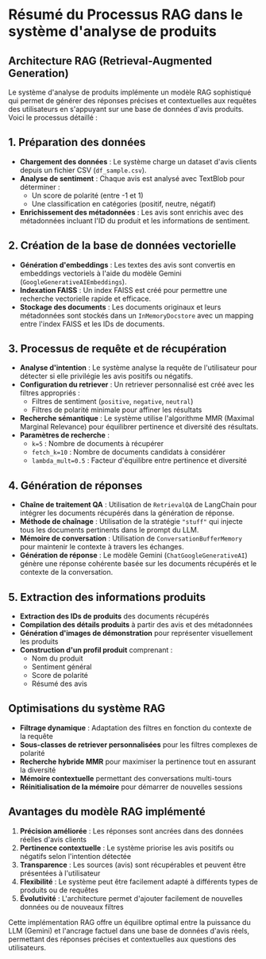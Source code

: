 # Résumé du Processus RAG dans le système d'analyse de produits

## Architecture RAG (Retrieval-Augmented Generation)

Le système d'analyse de produits implémente un modèle RAG sophistiqué qui permet de générer des réponses précises et contextuelles aux requêtes des utilisateurs en s'appuyant sur une base de données d'avis produits. Voici le processus détaillé :

## 1. Préparation des données

- **Chargement des données** : Le système charge un dataset d'avis clients depuis un fichier CSV (`df_sample.csv`).
- **Analyse de sentiment** : Chaque avis est analysé avec TextBlob pour déterminer :
  - Un score de polarité (entre -1 et 1)
  - Une classification en catégories (positif, neutre, négatif)
- **Enrichissement des métadonnées** : Les avis sont enrichis avec des métadonnées incluant l'ID du produit et les informations de sentiment.

## 2. Création de la base de données vectorielle

- **Génération d'embeddings** : Les textes des avis sont convertis en embeddings vectoriels à l'aide du modèle Gemini (`GoogleGenerativeAIEmbeddings`).
- **Indexation FAISS** : Un index FAISS est créé pour permettre une recherche vectorielle rapide et efficace.
- **Stockage des documents** : Les documents originaux et leurs métadonnées sont stockés dans un `InMemoryDocstore` avec un mapping entre l'index FAISS et les IDs de documents.

## 3. Processus de requête et de récupération

- **Analyse d'intention** : Le système analyse la requête de l'utilisateur pour détecter si elle privilégie les avis positifs ou négatifs.
- **Configuration du retriever** : Un retriever personnalisé est créé avec les filtres appropriés :
  - Filtres de sentiment (`positive`, `negative`, `neutral`)
  - Filtres de polarité minimale pour affiner les résultats
- **Recherche sémantique** : Le système utilise l'algorithme MMR (Maximal Marginal Relevance) pour équilibrer pertinence et diversité des résultats.
- **Paramètres de recherche** :
  - `k=5` : Nombre de documents à récupérer
  - `fetch_k=10` : Nombre de documents candidats à considérer
  - `lambda_mult=0.5` : Facteur d'équilibre entre pertinence et diversité

## 4. Génération de réponses

- **Chaîne de traitement QA** : Utilisation de `RetrievalQA` de LangChain pour intégrer les documents récupérés dans la génération de réponse.
- **Méthode de chaînage** : Utilisation de la stratégie `"stuff"` qui injecte tous les documents pertinents dans le prompt du LLM.
- **Mémoire de conversation** : Utilisation de `ConversationBufferMemory` pour maintenir le contexte à travers les échanges.
- **Génération de réponse** : Le modèle Gemini (`ChatGoogleGenerativeAI`) génère une réponse cohérente basée sur les documents récupérés et le contexte de la conversation.

## 5. Extraction des informations produits

- **Extraction des IDs de produits** des documents récupérés
- **Compilation des détails produits** à partir des avis et des métadonnées
- **Génération d'images de démonstration** pour représenter visuellement les produits
- **Construction d'un profil produit** comprenant :
  - Nom du produit
  - Sentiment général
  - Score de polarité
  - Résumé des avis

## Optimisations du système RAG

- **Filtrage dynamique** : Adaptation des filtres en fonction du contexte de la requête
- **Sous-classes de retriever personnalisées** pour les filtres complexes de polarité
- **Recherche hybride MMR** pour maximiser la pertinence tout en assurant la diversité
- **Mémoire contextuelle** permettant des conversations multi-tours
- **Réinitialisation de la mémoire** pour démarrer de nouvelles sessions

## Avantages du modèle RAG implémenté

1. **Précision améliorée** : Les réponses sont ancrées dans des données réelles d'avis clients
2. **Pertinence contextuelle** : Le système priorise les avis positifs ou négatifs selon l'intention détectée
3. **Transparence** : Les sources (avis) sont récupérables et peuvent être présentées à l'utilisateur
4. **Flexibilité** : Le système peut être facilement adapté à différents types de produits ou de requêtes
5. **Évolutivité** : L'architecture permet d'ajouter facilement de nouvelles données ou de nouveaux filtres

Cette implémentation RAG offre un équilibre optimal entre la puissance du LLM (Gemini) et l'ancrage factuel dans une base de données d'avis réels, permettant des réponses précises et contextuelles aux questions des utilisateurs.